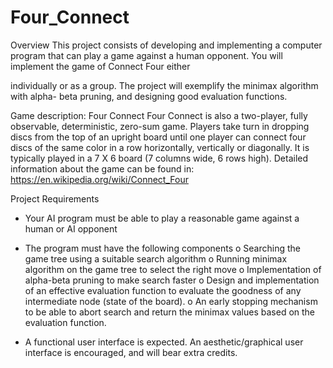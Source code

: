 # Four_Connect
Overview
This project consists of developing and implementing a computer program that can play a
game against a human opponent. You will implement the game of Connect Four either

individually or as a group. The project will exemplify the minimax algorithm with alpha-
beta pruning, and designing good evaluation functions.

Game description: Four Connect
Four Connect is also a two-player, fully observable, deterministic, zero-sum game. Players
take turn in dropping discs from the top of an upright board until one player can connect
four discs of the same color in a row horizontally, vertically or diagonally. It is typically
played in a 7 X 6 board (7 columns wide, 6 rows high). Detailed information about the
game can be found in: https://en.wikipedia.org/wiki/Connect_Four

Project Requirements
- Your AI program must be able to play a reasonable game against a human or AI opponent
- The program must have the following components
o Searching the game tree using a suitable search algorithm
o Running minimax algorithm on the game tree to select the right move
o Implementation of alpha-beta pruning to make search faster
o Design and implementation of an effective evaluation function to evaluate the
goodness of any intermediate node (state of the board).
o An early stopping mechanism to be able to abort search and return the minimax
values based on the evaluation function.

- A functional user interface is expected. An aesthetic/graphical user interface is encouraged,
and will bear extra credits.